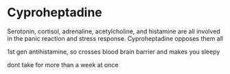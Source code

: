 # Cyproheptadine
Serotonin, cortisol, adrenaline, acetylcholine, and histamine are all involved in the panic reaction and stress response. Cyproheptadine opposes them all

1st gen antihistamine, so crosses blood brain barrier and makes you sleepy

dont take for more than a week at once
